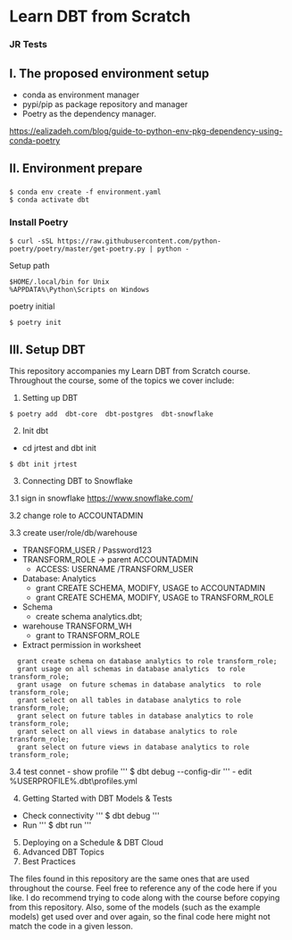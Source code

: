 # Learn DBT from Scratch
### JR Tests
## I. The proposed environment setup
- conda as environment manager
- pypi/pip as package repository and manager 
- Poetry as the dependency manager.

https://ealizadeh.com/blog/guide-to-python-env-pkg-dependency-using-conda-poetry


## II. Environment prepare

### 

```
$ conda env create -f environment.yaml
$ conda activate dbt

```

### Install Poetry

```
$ curl -sSL https://raw.githubusercontent.com/python-poetry/poetry/master/get-poetry.py | python -
```

Setup path 
```
$HOME/.local/bin for Unix
%APPDATA%\Python\Scripts on Windows
```


poetry initial
```
$ poetry init
```


## III. Setup DBT

This repository accompanies my Learn DBT from Scratch course. Throughout the course, some of the topics we cover include:
1. Setting up DBT
```
$ poetry add  dbt-core  dbt-postgres  dbt-snowflake 
```

2. Init dbt
- cd jrtest and dbt init
```
$ dbt init jrtest
```

3. Connecting DBT to Snowflake

  3.1 sign in snowflake
  https://www.snowflake.com/

  3.2 change role to ACCOUNTADMIN
  
  
  3.3 create user/role/db/warehouse
  - TRANSFORM_USER / Password123
  - TRANSFORM_ROLE 
    -> parent ACCOUNTADMIN
    - ACCESS: USERNAME /TRANSFORM_USER
  - Database: Analytics
    - grant CREATE SCHEMA, MODIFY, USAGE to ACCOUNTADMIN
    - grant CREATE SCHEMA, MODIFY, USAGE to TRANSFORM_ROLE
  - Schema
    - create schema analytics.dbt;
  - warehouse TRANSFORM_WH
    - grant to TRANSFORM_ROLE
  - Extract permission in worksheet
  ```
    grant create schema on database analytics to role transform_role;
    grant usage on all schemas in database analytics  to role transform_role;
    grant usage  on future schemas in database analytics  to role transform_role;
    grant select on all tables in database analytics to role transform_role;
    grant select on future tables in database analytics to role transform_role;
    grant select on all views in database analytics to role transform_role;
    grant select on future views in database analytics to role transform_role;
  ```

  3.4 test connet
    - show profile
    '''
    $ dbt debug --config-dir
    '''
    - edit   %USERPROFILE%\.dbt\profiles.yml
    
    
4. Getting Started with DBT Models & Tests
- Check connectivity
    '''
    $ dbt debug 
    '''
- Run
    '''
    $ dbt run
    '''

5.  Deploying on a Schedule & DBT Cloud
7.  Advanced DBT Topics
8.  Best Practices

The files found in this repository are the same ones that are used throughout the course. Feel free to reference any of the code here if you like. I do recommend trying to code along with the course before copying from this repository. Also, some of the models (such as the example models) get used over and over again, so the final code here might not match the code in a given lesson.
